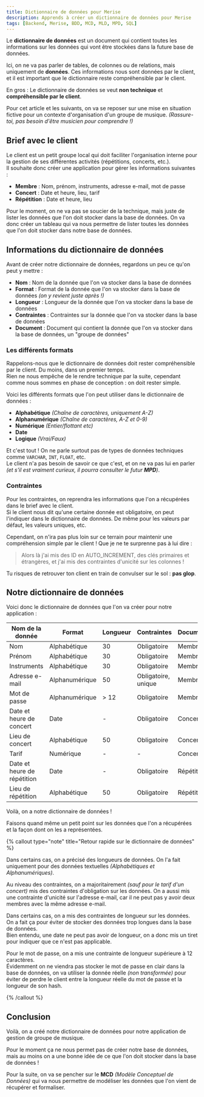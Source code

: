 ```yaml
---
title: Dictionnaire de données pour Merise
description: Apprends à créer un dictionnaire de données pour Merise
tags: [Backend, Merise, BDD, MCD, MLD, MPD, SQL]
---
```


Le **dictionnaire de données** est un document qui contient toutes les informations sur les données qui vont être stockées dans la future base de données.

Ici, on ne va pas parler de tables, de colonnes ou de relations, mais uniquement de **données**. Ces informations nous sont données par le client, et il est important que le dictionnaire reste compréhensible par le client.

En gros : Le dictionnaire de données se veut **non technique** et **compréhensible par le client**.

Pour cet article et les suivants, on va se reposer sur une mise en situation fictive pour un contexte d'organisation d'un groupe de musique. _(Rassure-toi, pas besoin d'être musicien pour comprendre !)_

## Brief avec le client

Le client est un petit groupe local qui doit faciliter l'organisation interne pour la gestion de ses différentes activités (répétitions, concerts, etc.).  
Il souhaite donc créer une application pour gérer les informations suivantes :

- **Membre** : Nom, prénom, instruments, adresse e-mail, mot de passe
- **Concert** : Date et heure, lieu, tarif
- **Répétition** : Date et heure, lieu

Pour le moment, on ne va pas se soucier de la technique, mais juste de lister les données que l'on doit stocker dans la base de données.
On va donc créer un tableau qui va nous permettre de lister toutes les données que l'on doit stocker dans notre base de données.

## Informations du dictionnaire de données

Avant de créer notre dictionnaire de données, regardons un peu ce qu'on peut y mettre :

- **Nom** : Nom de la donnée que l'on va stocker dans la base de données
- **Format** : Format de la donnée que l'on va stocker dans la base de données _(on y revient juste après !)_
- **Longueur** : Longueur de la donnée que l'on va stocker dans la base de données
- **Contraintes** : Contraintes sur la donnée que l'on va stocker dans la base de données
- **Document** : Document qui contient la donnée que l'on va stocker dans la base de données, un "groupe de données"

### Les différents formats

Rappelons-nous que le dictionnaire de données doit rester compréhensible par le client. Du moins, dans un premier temps.  
Rien ne nous empêche de le rendre technique par la suite, cependant comme nous sommes en phase de conception : on doit rester simple.

Voici les différents formats que l'on peut utiliser dans le dictionnaire de données :

- **Alphabétique** _(Chaîne de caractères, uniquement A-Z)_
- **Alphanumérique** _(Chaîne de caractères, A-Z et 0-9)_
- **Numérique** _(Entier/flottant etc)_
- **Date**
- **Logique** _(Vrai/Faux)_

Et c'est tout ! On ne parle surtout pas de types de données techniques comme `VARCHAR`, `INT`, `FLOAT`, etc.  
Le client n'a pas besoin de savoir ce que c'est, et on ne va pas lui en parler _(et s'il est vraiment curieux, il pourra consulter le futur **MPD**)_.

### Contraintes

Pour les contraintes, on reprendra les informations que l'on a récupérées dans le brief avec le client.  
Si le client nous dit qu'une certaine donnée est obligatoire, on peut l'indiquer dans le dictionnaire de données. De même pour les valeurs par défaut, les valeurs uniques, etc.

Cependant, on n'ira pas plus loin sur ce terrain pour maintenir une compréhension simple par le client ! Que je ne te surprenne pas à lui dire :

> Alors là j'ai mis des ID en AUTO_INCREMENT, des clés primaires et étrangères, et j'ai mis des contraintes d'unicité sur les colonnes !

Tu risques de retrouver ton client en train de convulser sur le sol : **pas glop**.

## Notre dictionnaire de données

Voici donc le dictionnaire de données que l'on va créer pour notre application :

| Nom de la donnée            | Format         | Longueur | Contraintes         | Document(s) |
| --------------------------- | -------------- | -------- | ------------------- | ----------- |
| Nom                         | Alphabétique   | 30       | Obligatoire         | Membre      |
| Prénom                      | Alphabétique   | 30       | Obligatoire         | Membre      |
| Instruments                 | Alphabétique   | 30       | Obligatoire         | Membre      |
| Adresse e-mail              | Alphanumérique | 50       | Obligatoire, unique | Membre      |
| Mot de passe                | Alphanumérique | > 12     | Obligatoire         | Membre      |
| Date et heure de concert    | Date           | -        | Obligatoire         | Concert     |
| Lieu de concert             | Alphabétique   | 50       | Obligatoire         | Concert     |
| Tarif                       | Numérique      | -        | -                   | Concert     |
| Date et heure de répétition | Date           | -        | Obligatoire         | Répétition  |
| Lieu de répétition          | Alphabétique   | 50       | Obligatoire         | Répétition  |

Voilà, on a notre dictionnaire de données !

Faisons quand même un petit point sur les données que l'on a récupérées et la façon dont on les a représentées.

{% callout type="note" title="Retour rapide sur le dictionnaire de données" %}

Dans certains cas, on a précisé des longueurs de données. On l'a fait uniquement pour des données textuelles _(Alphabétiques et Alphanumériques)_.

Au niveau des contraintes, on a majoritairement _(sauf pour le tarif d'un concert)_ mis des contraintes d'obligation sur les données.
On a aussi mis une contrainte d'unicité sur l'adresse e-mail, car il ne peut pas y avoir deux membres avec la même adresse e-mail.

Dans certains cas, on a mis des contraintes de longueur sur les données. On a fait ça pour éviter de stocker des données trop longues dans la base de données.  
Bien entendu, une date ne peut pas avoir de longueur, on a donc mis un tiret pour indiquer que ce n'est pas applicable.

Pour le mot de passe, on a mis une contrainte de longueur supérieure à 12 caractères.  
Évidemment on ne viendra pas stocker le mot de passe en clair dans la base de données, on va utiliser la donnée réelle _(non transformée)_ pour éviter de perdre le client entre la longueur réelle du mot de passe et la longueur de son hash.

{% /callout %}

## Conclusion

Voilà, on a créé notre dictionnaire de données pour notre application de gestion de groupe de musique.

Pour le moment ça ne nous permet pas de créer notre base de données, mais au moins on a une bonne idée de ce que l'on doit stocker dans la base de données !

Pour la suite, on va se pencher sur le **MCD** _(Modèle Conceptuel de Données)_ qui va nous permettre de modéliser les données que l'on vient de récupérer et formaliser.
